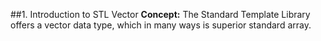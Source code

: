 ##1. Introduction to STL Vector 
**Concept:** The Standard Template Library offers a vector data type, which in many ways is superior standard array.


